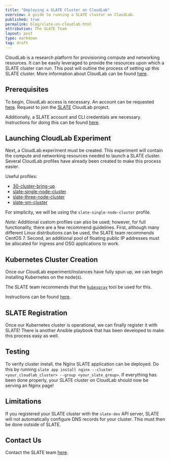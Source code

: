 ```yaml
---
title: "Deploying a SLATE Cluster on CloudLab"
overview: A guide to running a SLATE cluster on CloudLab.
published: true
permalink: blog/slate-on-cloudlab.html
attribution: The SLATE Team
layout: post
type: markdown
tag: draft
---
```


CloudLab is a research platform for provisioning compute and networking resources.
It can be easily leveraged to provide the resources upon which a SLATE cluster can run.
This post will outline the process of setting up this SLATE cluster.
More information about CloudLab can be found [here](https://www.cloudlab.us/).

<!--end_excerpt-->


## Prerequisites

To begin, CloudLab access is necessary.
An account can be requested [here](https://cloudlab.us/signup.php).
Request to join the [SLATE](https://www.cloudlab.us/show-project.php?project=SLATE) CloudLab project.

Additionally, a SLATE account and CLI credentials are necessary.
Instructions for doing this can be found [here](https://slateci.io/docs/quickstart/).


## Launching CloudLab Experiment

Next, a CloudLab experiment must be created.
This experiment will contain the compute and networking resources needed to launch a SLATE cluster.
Several CloudLab profiles have already been created to make this process easier.

Useful profiles:
* [30-cluster-bring-up](https://www.cloudlab.us/show-profile.php?uuid=bfb6a8ec-0361-11eb-b7c5-e4434b2381fc)
* [slate-single-node-cluster](https://www.cloudlab.us/show-profile.php?uuid=a0e779b6-1435-11eb-b7c5-e4434b2381fc)
* [slate-three-node-cluster](https://www.cloudlab.us/show-profile.php?uuid=93f70990-034c-11eb-b7c5-e4434b2381fc)
* [slate-vm-cluster](https://www.cloudlab.us/show-profile.php?uuid=77e8915c-01d7-11eb-b7c5-e4434b2381fc)

For simplicity, we will be using the `slate-single-node-cluster` profile.

*Note:*
Additional custom profiles can also be used;
however, for full functionality, there are a few recommend guidelines. 
First, although many different Linux distributions can be used, the SLATE team recommends CentOS 7.
Second, an additional pool of floating public IP addresses must be allocated for ingress and OSG applications to work.


## Kubernetes Cluster Creation

Once our CloudLab experiment/instances have fully spun up, we can begin installing Kubernetes on the node(s).

The SLATE team recommends that the [`kubespray`](https://kubespray.io/#/) tool be used for this.

Instructions can be found [here](https://slateci.io/docs/cluster/automated/introduction.html).


## SLATE Registration

Once our Kubernetes cluster is operational, we can finally register it with SLATE!
There is another Ansible playbook that has been developed to make this process easy as well.


## Testing

To verify cluster install, the Nginx SLATE application can be deployed.
Do this by running `slate app install nginx --cluster <your_cloudlab_cluster> --group <your_slate_group>`.
If everything has been done properly, your SLATE cluster on CloudLab should now be serving an Nginx page!


## Limitations

If you registered your SLATE cluster with the `slate-dev` API server, SLATE will not automatically configure DNS records for your cluster.
This must then be done outside of SLATE.


## Contact Us

Contact the SLATE team [here](https://slateci.io/community/).


